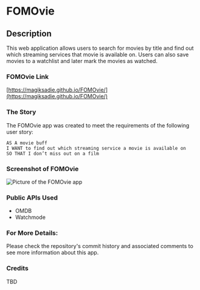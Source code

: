 # FOMOvie

## Description

This web application allows users to search for movies by title and find out which streaming services that movie is available on. Users can also save movies to a watchlist and later mark the movies as watched.

### FOMOvie Link

[https://magiksadie.github.io/FOMOvie/](https://magiksadie.github.io/FOMOvie/)

### The Story

The FOMOvie app was created to meet the requirements of the following user story:
```
AS A movie buff
I WANT to find out which streaming service a movie is available on
SO THAT I don’t miss out on a film

```

### Screenshot of FOMOvie

![Picture of the FOMOvie app](assets/images/screenshot.gif)

### Public APIs Used

* OMDB
* Watchmode

### For More Details:

Please check the repository's commit history and associated comments to see more information about this app.

### Credits

TBD
